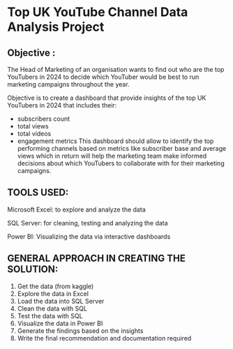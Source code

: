 # Top UK YouTube Channel Data Analysis Project
## Objective :
The Head of Marketing of an organisation wants to find out who are the top YouTubers in 2024 to decide which YouTuber would be best to run marketing campaigns throughout the year.

Objective is to create a dashboard that provide insights of the top UK YouTubers in 2024 that includes their:
-	subscribers count
-	total views
-	total videos
-	engagement metrics
This dashboard should allow to identify the top performing channels based on metrics like subscriber base and average views which in return will help the marketing team make informed decisions about which YouTubers to collaborate with for their marketing campaigns.

## TOOLS USED:

Microsoft Excel: to explore and analyze the data 

SQL Server: for cleaning, testing and analyzing the data

Power BI: Visualizing the data via interactive dashboards



## GENERAL APPROACH IN CREATING THE SOLUTION:

1.	Get the data (from kaggle)
2.	Explore the data in Excel
3.	Load the data into SQL Server
4.	Clean the data with SQL
5.	Test the data with SQL
6.	Visualize the data in Power BI
7.	Generate the findings based on the insights
8.	Write the final recommendation and documentation required


#
